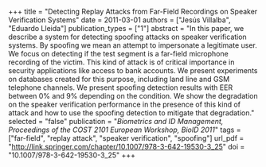 +++
title = "Detecting Replay Attacks from Far-Field Recordings on Speaker Verification Systems"
date = 2011-03-01
authors = ["Jesús Villalba", "Eduardo Lleida"]
publication_types = ["1"]
abstract = "In this paper, we describe a system for detecting spoofing attacks on speaker verification systems. By spoofing we mean an attempt to impersonate a legitimate user. We focus on detecting if the test segment is a far-field microphone recording of the victim. This kind of attack is of critical importance in security applications like access to bank accounts. We present experiments on databases created for this purpose, including land line and GSM telephone channels. We present spoofing detection results with EER between 0% and 9% depending on the condition. We show the degradation on the speaker verification performance in the presence of this kind of attack and how to use the spoofing detection to mitigate that degradation."
selected = "false"
publication = "*Biometrics and ID Management, Proceedings of the COST 2101 European Workshop, BioID 2011*"
tags = ["far-field", "replay attack", "speaker verification", "spoofing"]
url_pdf = "http://link.springer.com/chapter/10.1007/978-3-642-19530-3_25"
doi = "10.1007/978-3-642-19530-3_25"
+++

